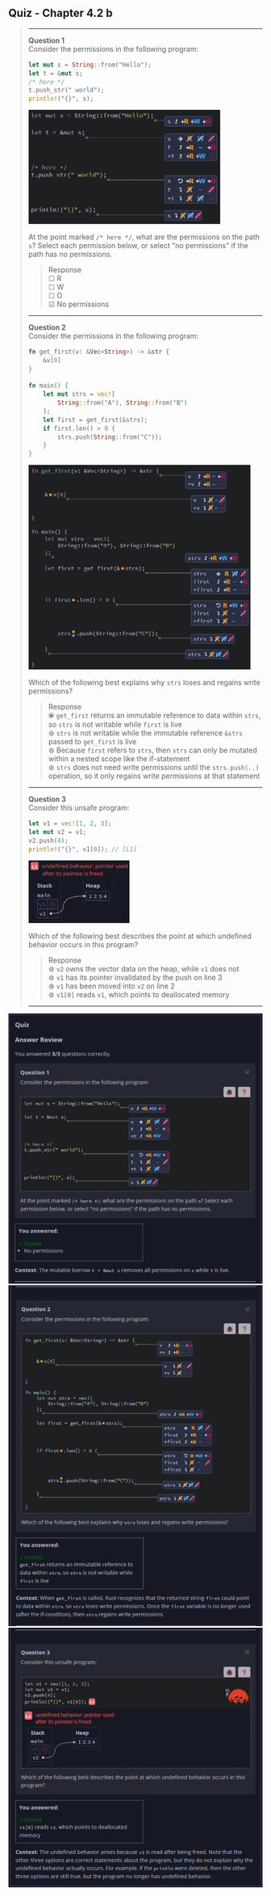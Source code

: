 ## Quiz - Chapter 4.2 b ##

> ---
> **Question 1**<br>
> Consider the permissions in the following program:
>
> ```rust
> let mut s = String::from("Hello");
> let t = &mut s;
> /* here */
> t.push_str(" world");
> println!("{}", s);
> ```
>
> <img src="../additional-files/images/quiz_0402b_img1.png" alt="Question 1 Memory Diagram" title="Question 1 Memory Diagram" style="width:380px"><br>
>
> At the point marked ```/* here */```, what are the 
> permissions on the path ```s```? Select each permission 
> below, or select "no permissions" if the path has no 
> permissions.
>
> > Response<br>
> > ☐ R<br>
> > ☐ W<br>
> > ☐ O<br>
> > ☑ No permissions<br>
> 
> ---
>
> **Question 2**<br>
> Consider the permissions in the following program:
>
> ```rust
> fn get_first(v: &Vec<String>) -> &str {
>     &v[0]
> }
> 
> fn main() {
>     let mut strs = vec![
>         String::from("A"), String::from("B")
>     ];
>     let first = get_first(&strs);
>     if first.len() > 0 {
>         strs.push(String::from("C"));
>     }
> }
> ```
>
> <img src="../additional-files/images/quiz_0402b_img2.png" alt="Question 2 Memory Diagram" title="Question 2 Memory Diagram" style="width:440px"><br>
>
> Which of the following best explains why ```strs``` loses 
> and regains write permissions?
>
> > Response<br>
> > ⦿ ```get_first``` returns an immutable reference to 
> > data within ```strs```, so ```strs``` is not writable
> > while ```first``` is live<br>
> > ⊚ ```strs``` is not writable while the immutable 
> > reference ```&strs``` passed to ```get_first``` is 
> > live<br>
> > ⊚ Because ```first``` refers to ``strs``, then ``strs`` 
> > can only be mutated within a nested scope like the 
> > if-statement<br>
> > ⊚ ```strs``` does not need write permissions until the 
> > ```strs.push(..)``` operation, so it only regains write 
> > permissions at that statement<br>
> 
> ---
>
> **Question 3**<br>
> Consider this unsafe program:
>
> ```rust
> let v1 = vec![1, 2, 3];
> let mut v2 = v1;
> v2.push(4);
> println!("{}", v1[0]); // [L1]
> ```
> 
> <img src="../additional-files/images/quiz_0402b_img3.png" alt="Question 2 Memory Diagram" title="Question 2 Memory Diagram" style="width:200px"><br>
>
> Which of the following best describes the point at which 
> undefined behavior occurs in this program?
>
> > Response<br>
> > ⊚ ```v2``` owns the vector data on the heap, while 
> > ```v1``` does not<br>
> > ⊚ ```v1``` has its pointer invalidated by the push on 
> > line 3<br>
> > ⊚ ```v1``` has been moved into ```v2``` on line 2<br>
> > ⊚ ```v1[0]``` reads ```v1```, which points to 
> > deallocated memory<br>
> 
> ---

![image](../additional-files/images/quiz_0402b1.png)
![image](../additional-files/images/quiz_0402b2.png)
![image](../additional-files/images/quiz_0402b3.png)
